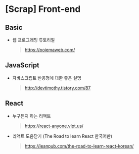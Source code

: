 # [Scrap] Front-end

## Basic
- 웹 프로그래밍 튜토리얼
  > https://poiemaweb.com/

## JavaScript
- 자바스크립트 반응형에 대한 좋은 설명
  > http://devtimothy.tistory.com/87

## React
- 누구든지 하는 리액트
  > https://react-anyone.vlpt.us/
- 리액트 도움닫기 (The Road to learn React 한국어판)
  > https://leanpub.com/the-road-to-learn-react-korean/
